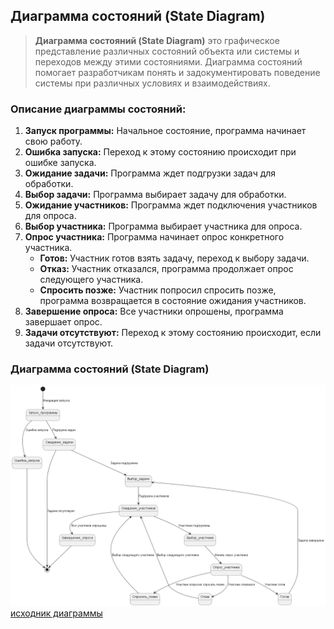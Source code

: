 ﻿## Диаграмма состояний (State Diagram)

> **Диаграмма состояний (State Diagram)** это графическое представление различных состояний объекта или системы и переходов между этими состояниями. Диаграмма состояний помогает разработчикам понять и задокументировать поведение системы при различных условиях и взаимодействиях.

### Описание диаграммы состояний:
1. **Запуск программы:** Начальное состояние, программа начинает свою работу.
2. **Ошибка запуска:** Переход к этому состоянию происходит при ошибке запуска.
3. **Ожидание задачи:** Программа ждет подгрузки задач для обработки.
4. **Выбор задачи:** Программа выбирает задачу для обработки.
5. **Ожидание участников:** Программа ждет подключения участников для опроса.
6. **Выбор участника:** Программа выбирает участника для опроса.
7. **Опрос участника:** Программа начинает опрос конкретного участника.
    - **Готов:** Участник готов взять задачу, переход к выбору задачи.
    - **Отказ:** Участник отказался, программа продолжает опрос следующего участника.
    - **Спросить позже:** Участник попросил спросить позже, программа возвращается в состояние ожидания участников.
8. **Завершение опроса:** Все участники опрошены, программа завершает опрос.
9. **Задачи отсутствуют:** Переход к этому состоянию происходит, если задачи отсутствуют.

### Диаграмма состояний (State Diagram)

![Диаграмма](StatesDiagram.png)
[исходник диаграммы](StatesDiagram.plantuml)
